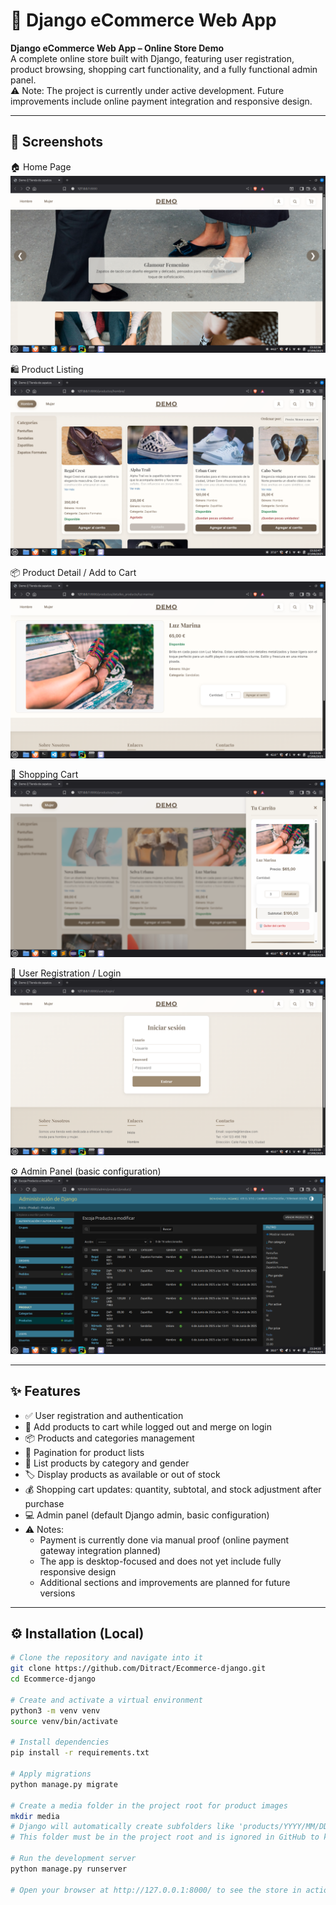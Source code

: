 # 🛒 Django eCommerce Web App

**Django eCommerce Web App – Online Store Demo**  
A complete online store built with Django, featuring user registration, product browsing, shopping cart functionality, and a fully functional admin panel.  
⚠️ Note: The project is currently under active development. Future improvements include online payment integration and responsive design.

---

## 📸 Screenshots
🏠 Home Page  
![Home Page](screenshots/home.png)  

🛍 Product Listing  
![Product Listing](screenshots/product_listing.png)  

📦 Product Detail / Add to Cart  
![Product Detail / Add to Cart](screenshots/product_detail.png)  

🛒 Shopping Cart  
![Shopping Cart](screenshots/cart.png)  

👤 User Registration / Login  
![User Registration / Login](screenshots/login.png)  

⚙️ Admin Panel (basic configuration)  
![Admin Panel](screenshots/admin.png)

---

## ✨ Features
- ✅ User registration and authentication  
- 🛒 Add products to cart while logged out and merge on login  
- 📦 Products and categories management  
- 📄 Pagination for product lists  
- 📑 List products by category and gender 
- 🏷️ Display products as available or out of stock  
- 💰 Shopping cart updates: quantity, subtotal, and stock adjustment after purchase  
- 💻 Admin panel (default Django admin, basic configuration)  
- ⚠️ Notes:
  - Payment is currently done via manual proof (online payment gateway integration planned)  
  - The app is desktop-focused and does not yet include fully responsive design  
  - Additional sections and improvements are planned for future versions  

---

## ⚙️ Installation (Local)

```bash
# Clone the repository and navigate into it
git clone https://github.com/Ditract/Ecommerce-django.git
cd Ecommerce-django

# Create and activate a virtual environment
python3 -m venv venv
source venv/bin/activate

# Install dependencies
pip install -r requirements.txt

# Apply migrations
python manage.py migrate

# Create a media folder in the project root for product images
mkdir media
# Django will automatically create subfolders like 'products/YYYY/MM/DD/' when images are uploaded
# This folder must be in the project root and is ignored in GitHub to keep the repository lightweight

# Run the development server
python manage.py runserver

# Open your browser at http://127.0.0.1:8000/ to see the store in action
